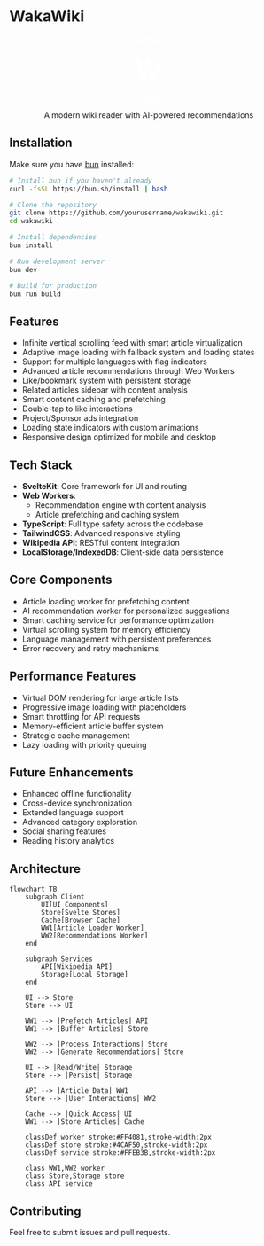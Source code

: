 # WakaWiki

<div align="center">
  <svg width="120" height="120" viewBox="0 0 100 100">
    <defs>
      <linearGradient id="logoGradient" x1="0%" y1="0%" x2="100%" y2="0%">
        <stop offset="0%" style="stop-color:#ffffff;stop-opacity:0.2" />
        <stop offset="50%" style="stop-color:#ffffff;stop-opacity:1" />
        <stop offset="100%" style="stop-color:#ffffff;stop-opacity:0.2" />
      </linearGradient>
    </defs>
    <circle cx="50" cy="50" r="45" fill="none" stroke="url(#logoGradient)" stroke-width="4"/>
    <text x="50" y="65" text-anchor="middle" fill="white" style="font-size: 40px; font-weight: bold;">W</text>
  </svg>

  <p>A modern wiki reader with AI-powered recommendations</p>
</div>

## Installation

Make sure you have [bun](https://bun.sh) installed:

```bash
# Install bun if you haven't already
curl -fsSL https://bun.sh/install | bash

# Clone the repository
git clone https://github.com/yourusername/wakawiki.git
cd wakawiki

# Install dependencies
bun install

# Run development server
bun dev

# Build for production
bun run build
```

## Features
- Infinite vertical scrolling feed with smart article virtualization
- Adaptive image loading with fallback system and loading states
- Support for multiple languages with flag indicators
- Advanced article recommendations through Web Workers
- Like/bookmark system with persistent storage
- Related articles sidebar with content analysis
- Smart content caching and prefetching
- Double-tap to like interactions
- Project/Sponsor ads integration
- Loading state indicators with custom animations
- Responsive design optimized for mobile and desktop

## Tech Stack
- **SvelteKit**: Core framework for UI and routing
- **Web Workers**: 
  - Recommendation engine with content analysis
  - Article prefetching and caching system
- **TypeScript**: Full type safety across the codebase
- **TailwindCSS**: Advanced responsive styling
- **Wikipedia API**: RESTful content integration
- **LocalStorage/IndexedDB**: Client-side data persistence

## Core Components
- Article loading worker for prefetching content
- AI recommendation worker for personalized suggestions
- Smart caching service for performance optimization
- Virtual scrolling system for memory efficiency
- Language management with persistent preferences
- Error recovery and retry mechanisms

## Performance Features
- Virtual DOM rendering for large article lists
- Progressive image loading with placeholders
- Smart throttling for API requests
- Memory-efficient article buffer system
- Strategic cache management
- Lazy loading with priority queuing

## Future Enhancements
- Enhanced offline functionality
- Cross-device synchronization
- Extended language support
- Advanced category exploration
- Social sharing features
- Reading history analytics

## Architecture
```mermaid
flowchart TB
    subgraph Client
        UI[UI Components]
        Store[Svelte Stores]
        Cache[Browser Cache]
        WW1[Article Loader Worker]
        WW2[Recommendations Worker]
    end

    subgraph Services
        API[Wikipedia API]
        Storage[Local Storage]
    end

    UI --> Store
    Store --> UI
    
    WW1 --> |Prefetch Articles| API
    WW1 --> |Buffer Articles| Store
    
    WW2 --> |Process Interactions| Store
    WW2 --> |Generate Recommendations| Store
    
    UI --> |Read/Write| Storage
    Store --> |Persist| Storage
    
    API --> |Article Data| WW1
    Store --> |User Interactions| WW2
    
    Cache --> |Quick Access| UI
    WW1 --> |Store Articles| Cache

    classDef worker stroke:#FF4081,stroke-width:2px
    classDef store stroke:#4CAF50,stroke-width:2px
    classDef service stroke:#FFEB3B,stroke-width:2px
    
    class WW1,WW2 worker
    class Store,Storage store
    class API service

```

## Contributing
Feel free to submit issues and pull requests.
